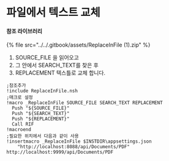 # 파일에서 텍스트 교체

#### 참조 라이브러리

{% file src="../../.gitbook/assets/ReplaceInFile (1).zip" %}

1. SOURCE\_FILE 을 읽어오고
2. 그 안에서 SEARCH\_TEXT를 찾은 후
3. REPLACEMENT 텍스틀로 교체 합니다.&#x20;

```nsis
;참조추가
!include ReplaceInFile.nsh
;매크로 설정
!macro _ReplaceInFile SOURCE_FILE SEARCH_TEXT REPLACEMENT
  Push "${SOURCE_FILE}"
  Push "${SEARCH_TEXT}"
  Push "${REPLACEMENT}"
  Call RIF
!macroend
;필요한 위치에서 다음과 같이 사용
!insertmacro _ReplaceInFile $INSTDIR\appsettings.json 
    "http://localhost:8088/api/Documents/PDF" http://localhost:9999/api/Documents/PDF
```

